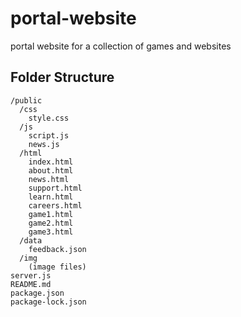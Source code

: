 # portal-website
portal website for a collection of games and websites

## Folder Structure

```
/public
  /css
    style.css
  /js
    script.js
    news.js
  /html
    index.html
    about.html
    news.html
    support.html
    learn.html
    careers.html
    game1.html
    game2.html
    game3.html
  /data
    feedback.json
  /img
    (image files)
server.js
README.md
package.json
package-lock.json
```
